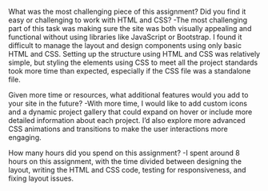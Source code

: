 What was the most challenging piece of this assignment?  Did you find it easy or challenging to work with HTML and CSS? 
-The most challenging part of this task was making sure the site was both visually appealing and functional without using libraries like JavaScript or Bootstrap. I found it difficult to manage the layout and design components using only basic HTML and CSS. Setting up the structure using HTML and CSS was relatively simple, but styling the elements using CSS to meet all the project standards took more time than expected, especially if the CSS file was a standalone file.

Given more time or resources, what additional features would you add to your site in the future? 
-With more time, I would like to add custom icons and a dynamic project gallery that could expand on hover or include more detailed information about each project. I’d also explore more advanced CSS animations and transitions to make the user interactions more engaging. 

How many hours did you spend on this assignment?
-I spent around 8 hours on this assignment, with the time divided between designing the layout, writing the HTML and CSS code, testing for responsiveness, and fixing layout issues.